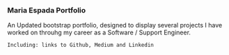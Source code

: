 ### Maria Espada Portfolio 
An Updated bootstrap portfolio, designed to display several projects I have worked on throuhg my career as a Software / Support Engineer. 

```Including: links to Github, Medium and Linkedin```






